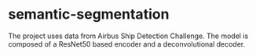 # semantic-segmentation
The project uses data from Airbus Ship Detection Challenge. The model is composed of a ResNet50 based encoder and a deconvolutional decoder. 
